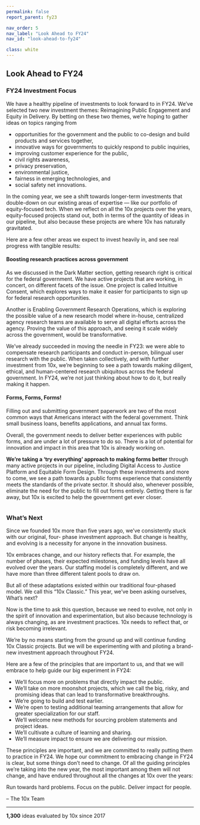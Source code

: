 ```yaml
---
permalink: false
report_parent: fy23

nav_order: 5
nav_label: "Look Ahead to FY24"
nav_id: "look-ahead-to-fy24"

class: white
---
```

## Look Ahead to FY24

### FY24 Investment Focus

We have a healthy pipeline of investments to look forward to in FY24. We’ve selected two new investment themes:  Reimagining Public Engagement and Equity in Delivery. By betting on these two themes, we’re hoping to gather ideas on topics ranging from

- opportunities for the government and the public to co-design and build products and services together, 
- innovative ways for governments to quickly respond to public inquiries, 
- improving customer experience for the public, 
- civil rights awareness, 
- privacy preservation, 
- environmental justice, 
- fairness in emerging technologies, and 
- social safety net innovations.

In the coming year, we see a shift towards longer-term investments that double-down on our existing areas of expertise — like our portfolio of equity-focused tech. When we reflect on all the 10x projects over the years, equity-focused projects stand out, both in terms of the quantity of ideas in our pipeline, but also because these projects are where 10x has naturally gravitated.

Here are a few other areas we expect to invest heavily in, and see real progress with tangible results:

#### Boosting research practices across government

As we discussed in the Dark Matter section, getting research right is critical for the federal government. We have active projects that are working, in concert, on different facets of the issue. One project is called Intuitive Consent, which explores ways to make it easier for participants to sign up for federal research opportunities.

Another is Enabling Government Research Operations, which is exploring the possible value of a new research model where in-house, centralized agency research teams are available to serve all digital efforts across the agency. Proving the value of this approach, and seeing it scale widely across the government, would be transformative.

We’ve already succeeded in moving the needle in FY23: we were able to compensate research participants and conduct in-person, bilingual user research with the public. When taken collectively, and with further investment from 10x, we’re beginning to see a path towards making diligent, ethical, and human-centered research ubiquitous across the federal government. In FY24, we’re not just thinking about how to do it, but really making it happen.

#### Forms, Forms, Forms!

Filling out and submitting government paperwork are two of the most common ways that Americans interact with the federal government. Think small business loans, benefits applications, and annual tax forms.

Overall, the government needs to deliver better experiences with public forms, and are under a lot of pressure to do so. There is a lot of potential for innovation and impact in this area that 10x is already working on. 

**We’re taking a ‘try everything’ approach to making forms better** through many active projects in our pipeline, including Digital Access to Justice Platform and Equitable Form Design. Through these investments and more to come, we see a path towards a public forms experience that consistently meets the standards of the private sector. It should also, whenever possible, eliminate the need for the public to fill out forms entirely. Getting there is far away, but 10x is excited to help  the government get ever closer.

<div class="section-divider">
    <img alt="" src="{{ '/assets/images/impact-reports/whats-next-arrows.svg' | url }}">
</div>

### What’s Next

Since we founded 10x more than five years ago, we’ve consistently stuck with our original, four- phase investment approach. But change is healthy, and evolving is a necessity for anyone in the innovation business. 

10x embraces change, and our history reflects that. For example, the number of phases, their expected milestones, and funding levels have all evolved over the years. Our staffing model is completely different, and we have more than three different talent pools to draw on. 

But all of these adaptations existed within our traditional four-phased model. We call this “10x Classic.” This year, we’ve been asking ourselves, What’s next? 

Now is the time to ask this question, because we need to evolve, not only in the spirit of innovation and experimentation, but also because technology is always changing, as are investment practices. 10x needs to reflect that, or risk becoming irrelevant.

We’re by no means starting from the ground up and will continue funding 10x Classic projects. But we will be experimenting with and piloting a brand-new investment approach throughout FY24. 

Here are a few of the principles that are important to us, and that we will embrace to help guide our big experiment in FY24:

<div class="blue-hilighted-insights">
    <ul>
        <li>We’ll focus more on problems that directly impact the public.</li>
        <li>We’ll take on more moonshot projects, which we call the big, risky, and promising ideas that can lead to transformative breakthroughs.</li>
        <li>We’re going to build and test earlier.</li>
        <li>We’re open to testing additional teaming arrangements that allow for greater specialization for our staff.</li>
        <li>We’ll welcome new methods for sourcing problem statements and project ideas.</li>
        <li>We’ll cultivate a culture of learning and sharing.</li>
        <li>We’ll measure impact to ensure we are delivering our mission.</li>
    </ul>
</div>

These principles are important, and we are committed to really putting them to practice in FY24. We hope our commitment to embracing change in FY24 is clear, but some things don’t need to change. Of all the guiding principles we’re taking into the new year, the most important among them will not change, and have endured throughout all the changes at 10x over the years:

Run towards hard problems. Focus on the public. Deliver impact for people.

 &ndash; The 10x Team

 <hr>

 <aside class="overview-text" role="note">
    <span class="hilighted-text"><strong>1,300</strong> ideas evaluated by 10x since 2017
</aside>
